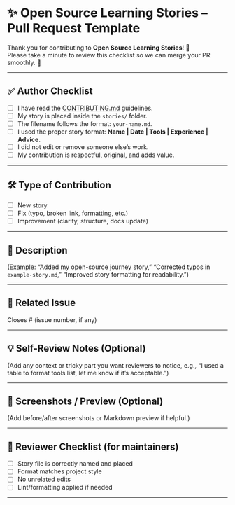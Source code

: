 # ✨ Open Source Learning Stories – Pull Request Template

Thank you for contributing to **Open Source Learning Stories**! 🙏  
Please take a minute to review this checklist so we can merge your PR smoothly. 🚀

---

## ✅ Author Checklist

- [ ] I have read the [CONTRIBUTING.md](../CONTRIBUTING.md) guidelines.
- [ ] My story is placed inside the `stories/` folder.
- [ ] The filename follows the format: `your-name.md`.
- [ ] I used the proper story format: **Name | Date | Tools | Experience | Advice**.
- [ ] I did not edit or remove someone else’s work.
- [ ] My contribution is respectful, original, and adds value.

---

## 🛠️ Type of Contribution

- [ ] New story
- [ ] Fix (typo, broken link, formatting, etc.)
- [ ] Improvement (clarity, structure, docs update)

---

## 📖 Description

(Example: “Added my open-source journey story,” “Corrected typos in `example-story.md`,” “Improved story formatting for readability.”)

---

## 📂 Related Issue

Closes # (issue number, if any)

---

## 💡 Self-Review Notes (Optional)

(Add any context or tricky part you want reviewers to notice, e.g., “I used a table to format tools list, let me know if it’s acceptable.”)

---

## 🚀 Screenshots / Preview (Optional)

(Add before/after screenshots or Markdown preview if helpful.)

---

## 👀 Reviewer Checklist (for maintainers)

- [ ] Story file is correctly named and placed
- [ ] Format matches project style
- [ ] No unrelated edits
- [ ] Lint/formatting applied if needed

---
